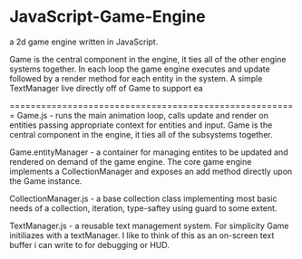 JavaScript-Game-Engine
======================
a 2d game engine written in JavaScript.  

Game is the central component in the engine, it ties all of the other engine systems together. In each loop the game engine executes and update followed by a render method for each entity in the system. A simple TextManager live directly off of Game to support ea

=======================================================
Game.js - runs the main animation loop, calls update and render on entities passing appropriate context for entities and input.  Game is the central component in the engine, it ties all of the subsystems together.

Game.entityManager - a container for managing entites to be updated and rendered on demand of the game engine.  The core game engine implements a CollectionManager and exposes an add method directly upon the Game instance.

CollectionManager.js - a base collection class implementing most basic needs of a collection, iteration, type-saftey using guard to some extent.

TextManager.js - a reusable text management system. For simplicity Game initiliazes with a textManager. I like to think of this as an on-screen text buffer i can write to for debugging or HUD.



